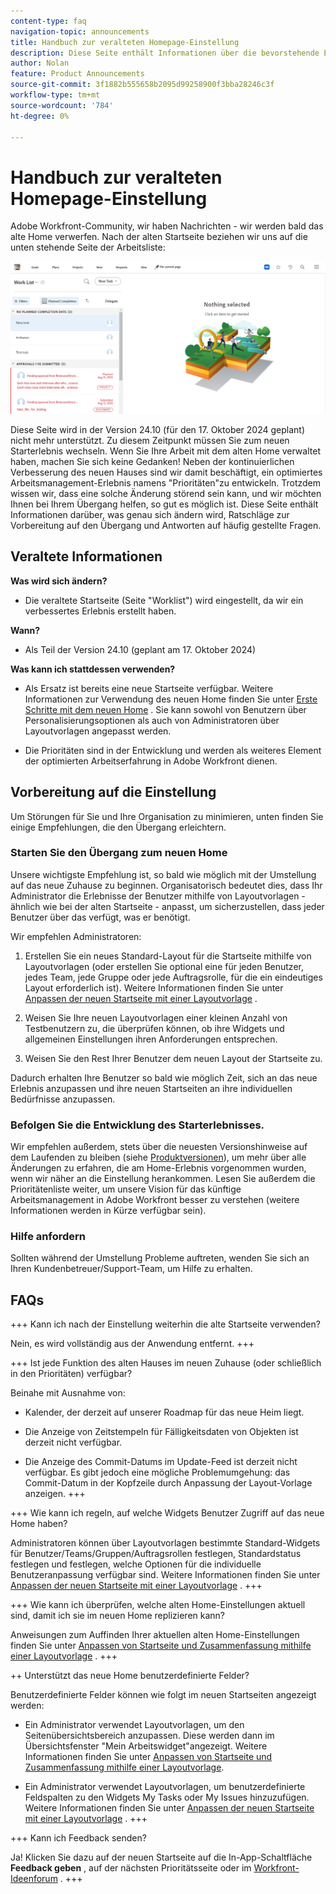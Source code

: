 ```yaml
---
content-type: faq
navigation-topic: announcements
title: Handbuch zur veralteten Homepage-Einstellung
description: Diese Seite enthält Informationen über die bevorstehende Einstellung der alten Homepage.
author: Nolan
feature: Product Announcements
source-git-commit: 3f1882b555658b2095d99258900f3bba28246c3f
workflow-type: tm+mt
source-wordcount: '784'
ht-degree: 0%

---
```


# Handbuch zur veralteten Homepage-Einstellung

Adobe Workfront-Community, wir haben Nachrichten - wir werden bald das alte Home verwerfen. Nach der alten Startseite beziehen wir uns auf die unten stehende Seite der Arbeitsliste:

![](assets/legacy-home-worklist-view.png)

Diese Seite wird in der Version 24.10 (für den 17. Oktober 2024 geplant) nicht mehr unterstützt. Zu diesem Zeitpunkt müssen Sie zum neuen Starterlebnis wechseln. Wenn Sie Ihre Arbeit mit dem alten Home verwaltet haben, machen Sie sich keine Gedanken! Neben der kontinuierlichen Verbesserung des neuen Hauses sind wir damit beschäftigt, ein optimiertes Arbeitsmanagement-Erlebnis namens &quot;Prioritäten&quot;zu entwickeln.
Trotzdem wissen wir, dass eine solche Änderung störend sein kann, und wir möchten Ihnen bei Ihrem Übergang helfen, so gut es möglich ist. Diese Seite enthält Informationen darüber, was genau sich ändern wird, Ratschläge zur Vorbereitung auf den Übergang und Antworten auf häufig gestellte Fragen.

## Veraltete Informationen

**Was wird sich ändern?**

* Die veraltete Startseite (Seite &quot;Worklist&quot;) wird eingestellt, da wir ein verbessertes Erlebnis erstellt haben.

**Wann?**

* Als Teil der Version 24.10 (geplant am 17. Oktober 2024)

**Was kann ich stattdessen verwenden?**

* Als Ersatz ist bereits eine neue Startseite verfügbar. Weitere Informationen zur Verwendung des neuen Home finden Sie unter [Erste Schritte mit dem neuen Home](/help/quicksilver/workfront-basics/using-home/new-home/get-started-with-new-home.md) . Sie kann sowohl von Benutzern über Personalisierungsoptionen als auch von Administratoren über Layoutvorlagen angepasst werden.

* Die Prioritäten sind in der Entwicklung und werden als weiteres Element der optimierten Arbeitserfahrung in Adobe Workfront dienen.

## Vorbereitung auf die Einstellung

Um Störungen für Sie und Ihre Organisation zu minimieren, unten finden Sie einige Empfehlungen, die den Übergang erleichtern.

### Starten Sie den Übergang zum neuen Home

Unsere wichtigste Empfehlung ist, so bald wie möglich mit der Umstellung auf das neue Zuhause zu beginnen. Organisatorisch bedeutet dies, dass Ihr Administrator die Erlebnisse der Benutzer mithilfe von Layoutvorlagen - ähnlich wie bei der alten Startseite - anpasst, um sicherzustellen, dass jeder Benutzer über das verfügt, was er benötigt.

Wir empfehlen Administratoren:

1. Erstellen Sie ein neues Standard-Layout für die Startseite mithilfe von Layoutvorlagen (oder erstellen Sie optional eine für jeden Benutzer, jedes Team, jede Gruppe oder jede Auftragsrolle, für die ein eindeutiges Layout erforderlich ist). Weitere Informationen finden Sie unter [Anpassen der neuen Startseite mit einer Layoutvorlage](/help/quicksilver/administration-and-setup/customize-workfront/use-layout-templates/customize-new-home-layout-template.md) .

1. Weisen Sie Ihre neuen Layoutvorlagen einer kleinen Anzahl von Testbenutzern zu, die überprüfen können, ob ihre Widgets und allgemeinen Einstellungen ihren Anforderungen entsprechen.

1. Weisen Sie den Rest Ihrer Benutzer dem neuen Layout der Startseite zu.

Dadurch erhalten Ihre Benutzer so bald wie möglich Zeit, sich an das neue Erlebnis anzupassen und ihre neuen Startseiten an ihre individuellen Bedürfnisse anzupassen.

### Befolgen Sie die Entwicklung des Starterlebnisses.

Wir empfehlen außerdem, stets über die neuesten Versionshinweise auf dem Laufenden zu bleiben (siehe [Produktversionen](/help/quicksilver/product-announcements/product-releases/product-releases.md)), um mehr über alle Änderungen zu erfahren, die am Home-Erlebnis vorgenommen wurden, wenn wir näher an die Einstellung herankommen. Lesen Sie außerdem die Prioritätenliste weiter, um unsere Vision für das künftige Arbeitsmanagement in Adobe Workfront besser zu verstehen (weitere Informationen werden in Kürze verfügbar sein).

### Hilfe anfordern

Sollten während der Umstellung Probleme auftreten, wenden Sie sich an Ihren Kundenbetreuer/Support-Team, um Hilfe zu erhalten.

## FAQs

+++ Kann ich nach der Einstellung weiterhin die alte Startseite verwenden?

Nein, es wird vollständig aus der Anwendung entfernt.
+++

+++ Ist jede Funktion des alten Hauses im neuen Zuhause (oder schließlich in den Prioritäten) verfügbar?

Beinahe mit Ausnahme von:

* Kalender, der derzeit auf unserer Roadmap für das neue Heim liegt.

* Die Anzeige von Zeitstempeln für Fälligkeitsdaten von Objekten ist derzeit nicht verfügbar.

* Die Anzeige des Commit-Datums im Update-Feed ist derzeit nicht verfügbar. Es gibt jedoch eine mögliche Problemumgehung: das Commit-Datum in der Kopfzeile durch Anpassung der Layout-Vorlage anzeigen.
+++

+++ Wie kann ich regeln, auf welche Widgets Benutzer Zugriff auf das neue Home haben?

Administratoren können über Layoutvorlagen bestimmte Standard-Widgets für Benutzer/Teams/Gruppen/Auftragsrollen festlegen, Standardstatus festlegen und festlegen, welche Optionen für die individuelle Benutzeranpassung verfügbar sind. Weitere Informationen finden Sie unter [Anpassen der neuen Startseite mit einer Layoutvorlage](/help/quicksilver/administration-and-setup/customize-workfront/use-layout-templates/customize-new-home-layout-template.md) .
+++

+++ Wie kann ich überprüfen, welche alten Home-Einstellungen aktuell sind, damit ich sie im neuen Home replizieren kann?

Anweisungen zum Auffinden Ihrer aktuellen alten Home-Einstellungen finden Sie unter [Anpassen von Startseite und Zusammenfassung mithilfe einer Layoutvorlage](/help/quicksilver/administration-and-setup/customize-workfront/use-layout-templates/customize-home-summary-layout-template.md) .
+++

++ Unterstützt das neue Home benutzerdefinierte Felder?

Benutzerdefinierte Felder können wie folgt im neuen Startseiten angezeigt werden:

* Ein Administrator verwendet Layoutvorlagen, um den Seitenübersichtsbereich anzupassen. Diese werden dann im Übersichtsfenster &quot;Mein Arbeitswidget&quot;angezeigt. Weitere Informationen finden Sie unter [Anpassen von Startseite und Zusammenfassung mithilfe einer Layoutvorlage](/help/quicksilver/administration-and-setup/customize-workfront/use-layout-templates/customize-home-summary-layout-template.md).

* Ein Administrator verwendet Layoutvorlagen, um benutzerdefinierte Feldspalten zu den Widgets My Tasks oder My Issues hinzuzufügen. Weitere Informationen finden Sie unter [Anpassen der neuen Startseite mit einer Layoutvorlage](/help/quicksilver/administration-and-setup/customize-workfront/use-layout-templates/customize-new-home-layout-template.md) .
+++

+++ Kann ich Feedback senden?

Ja! Klicken Sie dazu auf der neuen Startseite auf die In-App-Schaltfläche **Feedback geben** , auf der nächsten Prioritätsseite oder im [Workfront-Ideenforum](https://experienceleaguecommunities.adobe.com/t5/workfront-ideas/idb-p/workfront-ideas) .
+++
